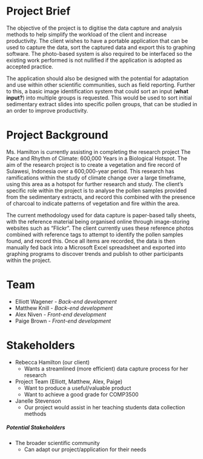 # Project Brief

The objective of the project is to digitise the data capture and analysis methods to help
simplify the workload of the client and increase productivity. The client wishes to have a
portable application that can be used to capture the data, sort the captured data and export
this to graphing software. The photo-based system is also required to be interfaced so the
existing work performed is not nullified if the application is adopted as accepted practice. 

The application should also be designed with the potential for adaptation and use within other scientific
communities, such as field reporting. Further to this, a basic image identification system that could sort an input (**what input?**) into
multiple groups is requested. This would be used to sort initial sedimentary extract slides
into specific pollen groups, that can be studied in an order to improve productivity.

# Project Background

Ms. Hamilton is currently assisting in completing the research project The Pace and Rhythm
of Climate: 600,000 Years in a Biological Hotspot. The aim of the research project is to
create a vegetation and fire record of Sulawesi, Indonesia over a 600,000-year period. This
research has ramifications within the study of climate change over a large timeframe, using
this area as a hotspot for further research and study. The client’s specific role within the
project is to analyse the pollen samples provided from the sedimentary extracts, and record
this combined with the presence of charcoal to indicate patterns of vegetation and fire
within the area.

The current methodology used for data capture is paper-based tally sheets, with the
reference material being organised online through image-storing websites such as “Flickr”.
The client currently uses these reference photos combined with reference tags to attempt
to identify the pollen samples found, and record this. Once all items are recorded, the data
is then manually fed back into a Microsoft Excel spreadsheet and exported into graphing
programs to discover trends and publish to other participants within the project.


# Team
- Elliott Wagener - *Back-end development*
- Matthew Knill - *Back-end development*
- Alex Niven - *Front-end development*
- Paige Brown - *Front-end development*

# Stakeholders

* Rebecca Hamilton (our client)
    * Wants a streamlined (more efficient) data capture process for her research
* Project Team (Elliott, Matthew, Alex, Paige)
    * Want to produce a useful/valuable product
    * Want to achieve a good grade for COMP3500
* Janelle Stevenson
    * Our project would assist in her teaching students data collection methods

##### Potential Stakeholders

* The broader scientific community
    * Can adapt our project/application for their needs

